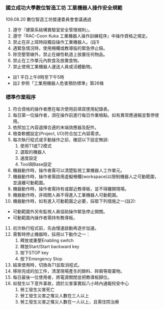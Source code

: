 ### 國立成功大學數位智造工坊 工業機器人操作安全規範
109.08.20 數位智造工坊營運委員會會議通過

1. 遵守『建築系結構實驗室安全管理規則』。
2. 遵守『RAC-Coon Kuka 工業機器人操作訓練程序』中操作資格之規定。
3. 禁止在非上班時段獨自操作工業機器人。(註1)
4. 遇緊急情況時，使用柵欄或教導版的緊急停止鈕。
5. 除空壓管線外，禁止在線性軌道上放置任何物品。
6. 禁止在工作單元內飲食及放置食物。
7. 禁止使用工業機器人運送人員或活體動物。

* 註1 平日上午8時至下午5時
* 註2 參照「工業用機器人危害預防標準」第26條

### 標準作業程序
1. 符合資格的操作者應在每次使用前填寫使用紀錄表。
2. 每日第一位操作者，須在操作前進行每日作業檢點。如有異常應通報並暫停使用。
3. 依照加工內容選擇合適的末端效應器及配件。
4. 檢查軟體設定(Project, I/O)符合加工內容需求。
5. 每次執行程式或手動操作之前，確認以下設定無誤:
    1. 使用T1或T2模式
    2. 選取的機器人
    3. 速度設定
    4. Tool與Base設定
6. 機器動作時，操作者需可以清楚監視工業機器人工作單元。
7. 機器動作時，操作者需啟用虛擬柵欄(workspace)以限制機器人之可動範圍，並遠離可動範圍。
8. 機器動作時，操作者需持有或鄰近教導板，並不得離開現場。
9. 機器動作時，非相關人員不得進入工業機器人可動範圍。
10. 機器動作時，如有進入可動範圍之必要，採取下列措施之一(註2):  
   * 可動範圍外另有監視人員協助操作緊急停止開關。  
   * 可動範圍內操作者需持有教導板。
11. 初次執行程式前，先由慢速啟動再逐步加速。
12. 需暫時停止機器時，採用以下動作之一：
    1. 釋放或重壓Enabling switch
    2. 釋放Start/Start backward key
    3. 按下STOP key
    4. 按下Emergency Stop
13. 結束使用時，切換為T1並取消程式。
14. 移除完成的加工件，清潔現場產生的餘料、碎屑等廢棄物。
15. 每日最後一位使用者，將電源關閉並把教導板歸位。
16. 如發生以下意外事故，請於災害事實起八小時內通報校安中心
    1.  勞工發生災害死亡
    2.  勞工發生災害之罹災人數在三人以上
    3.  勞工發生災害之罹災人數在一人以上，且需住院治療